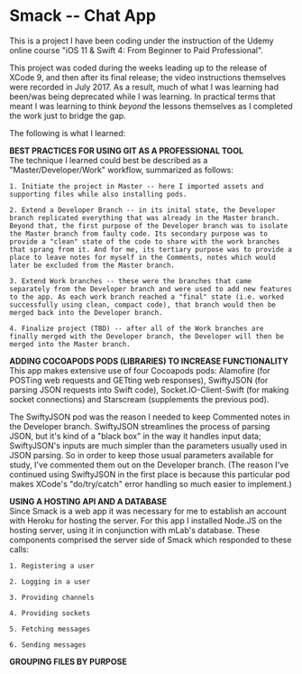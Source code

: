 # Smack -- Chat App
This is a project I have been coding under the instruction of the Udemy online course "iOS 11 & Swift 4: From Beginner to Paid Professional". 

This project was coded during the weeks leading up to the release of XCode 9, and then after its final release; the video instructions themselves were recorded in July 2017. As a result, much of what I was learning had been/was being deprecated while I was learning. In practical terms that meant I was learning to think *beyond* the lessons themselves as I completed the work just to bridge the gap.

The following is what I learned:

<b>BEST PRACTICES FOR USING GIT AS A PROFESSIONAL TOOL</b><br>
The technique I learned could best be described as a "Master/Developer/Work" workflow, summarized as follows:

	1. Initiate the project in Master -- here I imported assets and supporting files while also installing pods.

	2. Extend a Developer Branch -- in its inital state, the Developer branch replicated everything that was already in the Master branch. Beyond that, the first purpose of the Developer branch was to isolate the Master branch from faulty code. Its secondary purpose was to provide a "clean" state of the code to share with the work branches that sprang from it. And for me, its tertiary purpose was to provide a place to leave notes for myself in the Comments, notes which would later be excluded from the Master branch.

	3. Extend Work branches -- these were the branches that came separately from the Developer branch and were used to add new features to the app. As each work branch reached a "final" state (i.e. worked successfully using clean, compact code), that branch would then be merged back into the Developer branch.

	4. Finalize project (TBD) -- after all of the Work branches are finally merged with the Developer branch, the Developer will then be merged into the Master branch.

<b>ADDING COCOAPODS PODS (LIBRARIES) TO INCREASE FUNCTIONALITY</b><br>
This app makes extensive use of four Cocoapods pods: Alamofire (for POSTing web requests and GETting web responses), SwiftyJSON (for parsing JSON requests into Swift code), Socket.IO-Client-Swift (for making socket connections) and Starscream (supplements the previous pod). 

The SwiftyJSON pod was the reason I needed to keep Commented notes in the Developer branch. SwiftyJSON streamlines the process of parsing  JSON, but it's kind of a "black box" in the way it handles input data; SwiftyJSON's inputs are much simpler than the parameters usually used in JSON parsing. So in order to keep those usual parameters available for study, I've commented them out on the Developer branch. (The reason I've continued using SwiftyJSON in the first place is because this particular pod makes XCode's "do/try/catch" error handling so much easier to implement.)

<b>USING A HOSTING API AND A DATABASE</b><br>
Since Smack is a web app it was necessary for me to establish an account with Heroku for hosting the server. For this app I installed Node.JS on the hosting server, using it in conjunction with mLab's database. These components comprised the server side of Smack which responded to these calls:

	1. Registering a user
	
	2. Logging in a user
	
	3. Providing channels
	
	4. Providing sockets
	
	5. Fetching messages
	
	6. Sending messages
  
 <b>GROUPING FILES BY PURPOSE</b><br>
  





